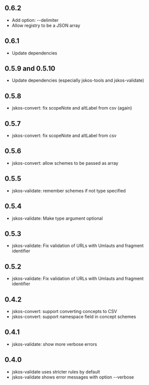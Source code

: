 ## 0.6.2

- Add option: --delimiter
- Allow registry to be a JSON array

## 0.6.1

- Update dependencies

## 0.5.9 and 0.5.10

- Update dependencies (especially jskos-tools and jskos-validate)

## 0.5.8

- jskos-convert: fix scopeNote and altLabel from csv (again)

## 0.5.7

- jskos-convert: fix scopeNote and altLabel from csv

## 0.5.6

- jskos-convert: allow schemes to be passed as array

## 0.5.5

- jskos-validate: remember schemes if not type specified

## 0.5.4

- jskos-validate: Make type argument optional

## 0.5.3

- jskos-validate: Fix validation of URLs with Umlauts and fragment identifier

## 0.5.2

- jskos-validate: Fix validation of URLs with Umlauts and fragment identifier

## 0.4.2

- jskos-convert: support converting concepts to CSV
- jskos-convert: support namespace field in concept schemes

## 0.4.1

- jskos-validate: show more verbose errors

## 0.4.0

- jskos-validate uses stricter rules by default
- jskos-validate shows error messages with option --verbose

